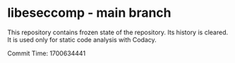 # libeseccomp - main branch

This repository contains frozen state of the repository.
Its history is cleared. It is used only for static code
analysis with Codacy.

Commit Time: 1700634441